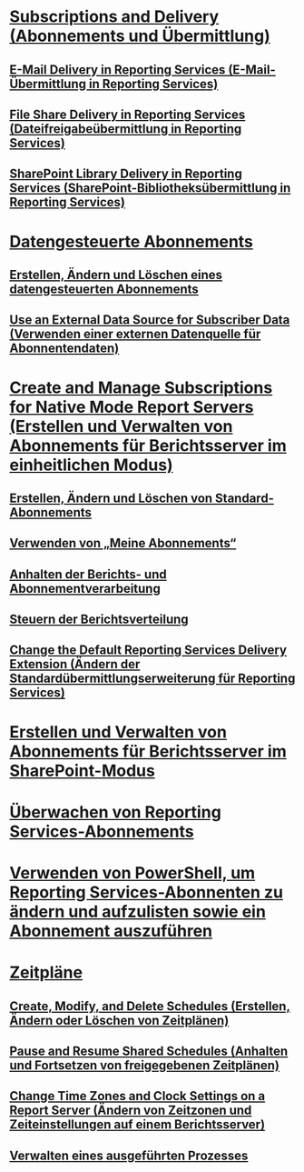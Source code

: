 # [Subscriptions and Delivery (Abonnements und Übermittlung)](subscriptions-and-delivery-reporting-services.md)
## [E-Mail Delivery in Reporting Services (E-Mail-Übermittlung in Reporting Services)](e-mail-delivery-in-reporting-services.md)
## [File Share Delivery in Reporting Services (Dateifreigabeübermittlung in Reporting Services)](file-share-delivery-in-reporting-services.md)
## [SharePoint Library Delivery in Reporting Services (SharePoint-Bibliotheksübermittlung in Reporting Services)](sharepoint-library-delivery-in-reporting-services.md)
# [Datengesteuerte Abonnements](data-driven-subscriptions.md)
## [Erstellen, Ändern und Löschen eines datengesteuerten Abonnements](create-modify-and-delete-data-driven-subscriptions.md)
## [Use an External Data Source for Subscriber Data (Verwenden einer externen Datenquelle für Abonnentendaten)](use-an-external-data-source-for-subscriber-data-data-driven-subscription.md)
# [Create and Manage Subscriptions for Native Mode Report Servers (Erstellen und Verwalten von Abonnements für Berichtsserver im einheitlichen Modus)](create-and-manage-subscriptions-for-native-mode-report-servers.md)
## [Erstellen, Ändern und Löschen von Standard-Abonnements](../create-manage-subscriptions-native-mode-report-servers.md)
## [Verwenden von „Meine Abonnements“](use-my-subscriptions-native-mode-report-server.md)
## [Anhalten der Berichts- und Abonnementverarbeitung](disable-or-pause-report-and-subscription-processing.md)
## [Steuern der Berichtsverteilung](../control-report-distribution.md)
## [Change the Default Reporting Services Delivery Extension (Ändern der Standardübermittlungserweiterung für Reporting Services)](change-the-default-reporting-services-delivery-extension.md)
# [Erstellen und Verwalten von Abonnements für Berichtsserver im SharePoint-Modus](create-and-manage-subscriptions-for-sharepoint-mode-report-servers.md)
# [Überwachen von Reporting Services-Abonnements](monitor-reporting-services-subscriptions.md)
# [Verwenden von PowerShell, um Reporting Services-Abonnenten zu ändern und aufzulisten sowie ein Abonnement auszuführen](manage-subscription-owners-and-run-subscription-powershell.md)
# [Zeitpläne](schedules.md)
## [Create, Modify, and Delete Schedules (Erstellen, Ändern oder Löschen von Zeitplänen)](create-modify-and-delete-schedules.md)
## [Pause and Resume Shared Schedules (Anhalten und Fortsetzen von freigegebenen Zeitplänen)](pause-and-resume-shared-schedules.md)
## [Change Time Zones and Clock Settings on a Report Server (Ändern von Zeitzonen und Zeiteinstellungen auf einem Berichtsserver)](change-time-zones-and-clock-settings-on-a-report-server.md)
## [Verwalten eines ausgeführten Prozesses](manage-a-running-process.md)
